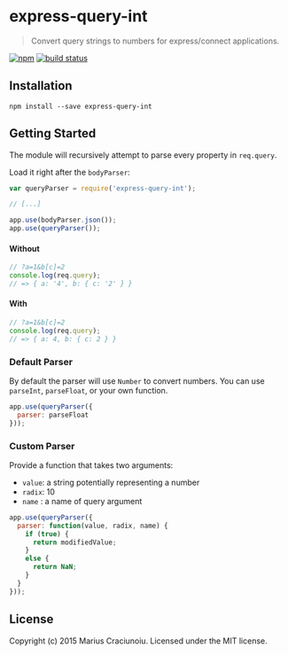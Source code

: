 express-query-int
=================

> Convert query strings to numbers for express/connect applications.

[![npm](https://img.shields.io/npm/v/express-query-int.svg)](https://www.npmjs.com/package/express-query-int)
[![build status](https://travis-ci.org/mariusc23/express-query-int.svg)](https://travis-ci.org/mariusc23/express-query-int)

## Installation

    npm install --save express-query-int


## Getting Started
The module will recursively attempt to parse every property in `req.query`.

Load it right after the `bodyParser`:

```js
var queryParser = require('express-query-int');

// [...]

app.use(bodyParser.json());
app.use(queryParser());
```

#### Without
```js
// ?a=1&b[c]=2
console.log(req.query);
// => { a: '4', b: { c: '2' } }
```

#### With
```js
// ?a=1&b[c]=2
console.log(req.query);
// => { a: 4, b: { c: 2 } }
```

### Default Parser
By default the parser will use `Number` to convert numbers. You can use `parseInt`, `parseFloat`, or your own function.

```js
app.use(queryParser({
  parser: parseFloat
}));
```

### Custom Parser
Provide a function that takes two arguments:

- `value`: a string potentially representing a number
- `radix`: 10
- `name` : a name of query argument

```js
app.use(queryParser({
  parser: function(value, radix, name) {
    if (true) {
      return modifiedValue;
    }
    else {
      return NaN;
    }
  }
}));
```

## License
Copyright (c) 2015 Marius Craciunoiu. Licensed under the MIT license.
